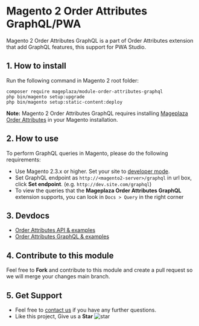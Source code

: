 # Magento 2 Order Attributes GraphQL/PWA

Magento 2 Order Attributes GraphQL is a part of Order Attributes extension that add GraphQL features, this support for PWA Studio.
## 1. How to install

Run the following command in Magento 2 root folder:

```
composer require mageplaza/module-order-attributes-graphql
php bin/magento setup:upgrade
php bin/magento setup:static-content:deploy
```

**Note:**
Magento 2 Order Attributes GraphQL requires installing [Mageplaza Order Attributes](https://www.mageplaza.com/magento-2-order-attributes/) in your Magento installation.

## 2. How to use

To perform GraphQL queries in Magento, please do the following requirements:

- Use Magento 2.3.x or higher. Set your site to [developer mode](https://www.mageplaza.com/devdocs/enable-disable-developer-mode-magento-2.html).
- Set GraphQL endpoint as `http://<magento2-server>/graphql` in url box, click **Set endpoint**. 
(e.g. `http://dev.site.com/graphql`)
- To view the queries that the **Mageplaza Order Attributes GraphQL** extension supports, you can look in `Docs > Query` in the right corner

## 3. Devdocs

- [Order Attributes API & examples](https://documenter.getpostman.com/view/10589000/Szf5399x)
- [Order Attributes GraphQL & examples](https://documenter.getpostman.com/view/10589000/Szf539EJ)


## 4. Contribute to this module

Feel free to **Fork** and contribute to this module and create a pull request so we will merge your changes main branch.

## 5. Get Support

- Feel free to [contact us](https://www.mageplaza.com/contact.html) if you have any further questions.
- Like this project, Give us a **Star** ![star](https://i.imgur.com/S8e0ctO.png)
